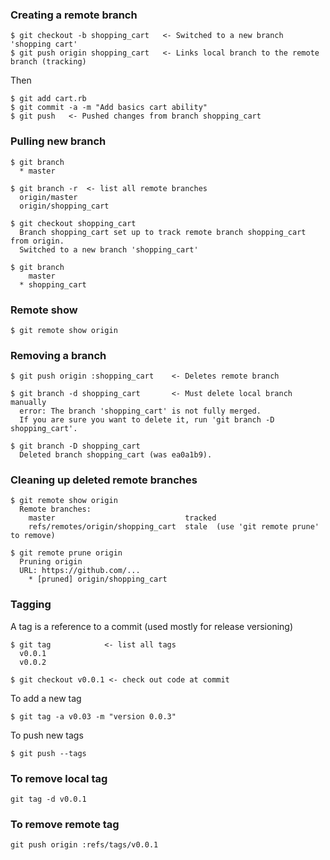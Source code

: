 ### Creating a remote branch
```
$ git checkout -b shopping_cart   <- Switched to a new branch 'shopping cart'
$ git push origin shopping_cart   <- Links local branch to the remote branch (tracking)
```
Then
```
$ git add cart.rb
$ git commit -a -m "Add basics cart ability"
$ git push   <- Pushed changes from branch shopping_cart
```
### Pulling new branch
```
$ git branch
  * master
```
```
$ git branch -r  <- list all remote branches
  origin/master
  origin/shopping_cart
```
```
$ git checkout shopping_cart
  Branch shopping_cart set up to track remote branch shopping_cart from origin.
  Switched to a new branch 'shopping_cart'
```
```
$ git branch
    master
  * shopping_cart
```
### Remote show
```
$ git remote show origin
```
### Removing a branch
```
$ git push origin :shopping_cart    <- Deletes remote branch
```
```
$ git branch -d shopping_cart       <- Must delete local branch manually
  error: The branch 'shopping_cart' is not fully merged.
  If you are sure you want to delete it, run 'git branch -D shopping_cart'.
```
```
$ git branch -D shopping_cart
  Deleted branch shopping_cart (was ea0a1b9).
```
### Cleaning up deleted remote branches
```
$ git remote show origin  
  Remote branches:
    master                             tracked
    refs/remotes/origin/shopping_cart  stale  (use 'git remote prune' to remove)
```
```
$ git remote prune origin
  Pruning origin
  URL: https://github.com/...
    * [pruned] origin/shopping_cart
```
### Tagging
A tag is a reference to a commit (used mostly for release versioning)
```
$ git tag            <- list all tags
  v0.0.1
  v0.0.2
```
```
$ git checkout v0.0.1 <- check out code at commit
```
To add a new tag
```
$ git tag -a v0.03 -m "version 0.0.3"
```
To push new tags
```
$ git push --tags
```
### To remove local tag
```
git tag -d v0.0.1
```
### To remove remote tag
```
git push origin :refs/tags/v0.0.1
```
